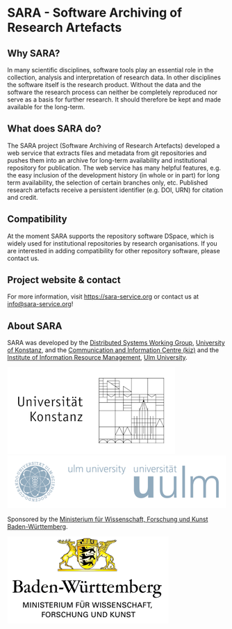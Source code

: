# SARA - Software Archiving of Research Artefacts

## Why SARA?
In many scientific disciplines, software tools play an essential role in the collection, analysis and interpretation of research data. In other disciplines the software itself is the research product. Without the data and the software the research process can neither be completely reproduced nor serve as a basis for further research. It should therefore be kept and made available for the long-term. 

## What does SARA do?
The SARA project (Software Archiving of Research Artefacts) developed a web service that extracts files and metadata from git repositories and pushes them into an archive for long-term availability and institutional repository for publication. The web service has many helpful features, e.g. the easy inclusion of the development history (in whole or in part) for long term availability, the selection of certain branches only, etc. Published research artefacts receive a persistent identifier (e.g. DOI, URN) for citation and credit.

## Compatibility
At the moment SARA supports the repository software DSpace, which is widely used for institutional repositories by research organisations. If you are interested in adding compatibility for other repository software, please contact us.

## Project website & contact
For more information, visit https://sara-service.org or contact us at info@sara-service.org!

## About SARA

SARA was developed by the [Distributed Systems Working Group](https://www.disy.uni-konstanz.de/), [University of Konstanz](https://www.uni-konstanz.de/), and the [Communication and Information Centre (kiz)](https://www.uni-ulm.de/einrichtungen/kiz/) and the [Institute of Information Resource Management](https://www.uni-ulm.de/in/omi/), [Ulm University](https://www.uni-ulm.de/).

![University of Konstanz](unikn.png) ![Ulm University](uulm.png)

Sponsored by the [Ministerium für Wissenschaft, Forschung und Kunst Baden-Württemberg](https://mwk.baden-wuerttemberg.de/).

![Ministerium für Wissenschaft, Forschung und Kunst Baden-Württemberg](mwk.png)

